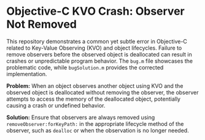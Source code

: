# Objective-C KVO Crash: Observer Not Removed
This repository demonstrates a common yet subtle error in Objective-C related to Key-Value Observing (KVO) and object lifecycles.  Failure to remove observers before the observed object is deallocated can result in crashes or unpredictable program behavior.  The `bug.m` file showcases the problematic code, while `bugSolution.m` provides the corrected implementation.

**Problem:**
When an object observes another object using KVO and the observed object is deallocated without removing the observer, the observer attempts to access the memory of the deallocated object, potentially causing a crash or undefined behavior. 

**Solution:**
Ensure that observers are always removed using `removeObserver:forKeyPath:` in the appropriate lifecycle method of the observer, such as `dealloc` or when the observation is no longer needed.
